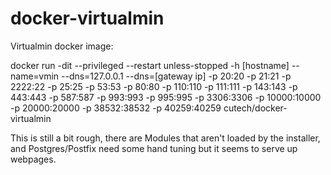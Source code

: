 # docker-virtualmin
Virtualmin docker image:

docker run -dit --privileged --restart unless-stopped -h [hostname] --name=vmin --dns=127.0.0.1 --dns=[gateway ip] -p 20:20 -p 21:21 -p 2222:22 -p 25:25 -p 53:53 -p 80:80 -p 110:110 -p 111:111 -p 143:143 -p 443:443 -p 587:587 -p 993:993 -p 995:995 -p 3306:3306 -p 10000:10000 -p 20000:20000 -p 38532:38532 -p 40259:40259 cutech/docker-virtualmin

This is still a bit rough, there are Modules that aren't loaded by the installer, and Postgres/Postfix need some hand tuning but it seems to serve up webpages.
